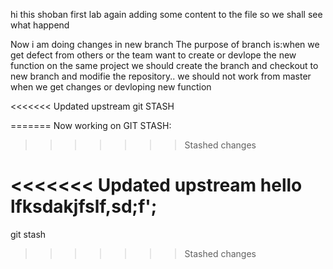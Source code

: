 hi this shoban 
first lab
again adding some content to the file 
so we shall see what happend

Now i am doing changes in new branch
The purpose of branch is:when we get defect from others or the team want to create or devlope the new function on the same project we should create the branch and checkout to new branch and modifie the repository..
 we should not work from master when we get changes or devloping new function

<<<<<<< Updated upstream
git STASH

=======
Now working on GIT STASH: 
>>>>>>> Stashed changes

<<<<<<< Updated upstream
hello
lfksdakjfslf,sd;f';
=======
git stash

>>>>>>> Stashed changes
